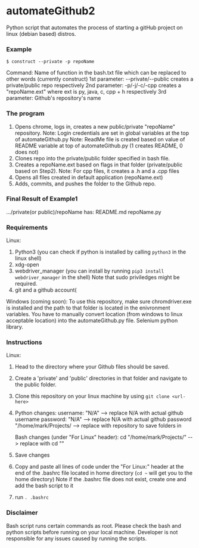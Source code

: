 # automateGithub2
Python script that automates the process of starting a gitHub project on linux (debian based) distros. 

### Example

`$ construct --private -p repoName`

Command: Name of function in the bash.txt file which can be replaced to other words (currently construct)
1st parameter: --private/--public creates a private/public repo respectively
2nd parameter: -p/-j/-c/-cpp creates a "repoName.ext" where ext is py, java, c, cpp + h respectively
3rd parameter: Github's repository's name

### The program
  1. Opens chrome, logs in, creates a new public/private "repoName" repository.
    Note: Login credentials are set in global variables at the top of automateGithub.py
    Note: ReadMe file is created based on value of README variable at top of automateGithub.py (1 creates README, 0 does not)
  2. Clones repo into the private/public folder specified in bash file.
  3. Creates a repoName.ext based on flags in that folder (private/public based on Step2).
    Note: For cpp files, it creates a .h and a .cpp files
  4. Opens all files created in default application (repoName.ext)
  4. Adds, commits, and pushes the folder to the Github repo.
  
  
### Final Result of Example1
  
  .../private(or public)/repoName has:
  README.md
  repoName.py
  
### Requirements
Linux:
 1. Python3 (you can check if python is installed by calling `python3` in the linux shell)
 2. xdg-open
 2. webdriver_manager (you can install by running `pip3 install webdriver_manager` in the shell)
    Note that sudo priviledges might be required.
 4. git and a github account(

Windows (coming soon):
To use this repository, make sure chromdriver.exe is installed and the path to that folder is located in the enivronment variables. You have to manually convert location (from windows to linux acceptable location) into the automateGithub.py file.
Selenium python library.

### Instructions
Linux:
  1. Head to the directory where your Github files should be saved. 
  2. Create a 'private' and 'public' directories in that folder and navigate to the public folder.
  3. Clone this repository on your linux machine by using `git clone <url-here>`
  4. Python changes:
       username: "N/A"         --> replace N/A with actual github username
       password: "N/A"         --> replace N/A with actual github password
       "/home/mark/Projects/   --> replace with repository to save folders in

     Bash changes (under "For Linux" header):
       cd "/home/mark/Projects/" --> replace with cd "<directory that contains private and public directories>"
  5. Save changes
  6. Copy and paste all lines of code under the "For Linux:" header at the end of the .bashrc file located in home directory
    (`cd ~` will get you to the home directory)
    Note if the .bashrc file does not exist, create one and add the bash script to it
  7. run `. .bashrc`
  

### Disclaimer
Bash script runs certain commands as root. Please check the bash and python scripts before running on your local machine. Developer is not responsible for any issues caused by running the scripts.
